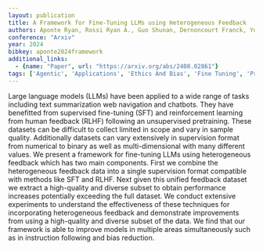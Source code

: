 ```yaml
---
layout: publication
title: A Framework for Fine-Tuning LLMs using Heterogeneous Feedback
authors: Aponte Ryan, Rossi Ryan A., Guo Shunan, Dernoncourt Franck, Yu Tong, Chen Xiang, Mitra Subrata, Lipka Nedim
conference: "Arxiv"
year: 2024
bibkey: aponte2024framework
additional_links:
  - {name: "Paper", url: "https://arxiv.org/abs/2408.02861"}
tags: ['Agentic', 'Applications', 'Ethics And Bias', 'Fine Tuning', 'Pretraining Methods', 'Reinforcement Learning', 'Tools', 'Training Techniques']
---
```

Large language models (LLMs) have been applied to a wide range of tasks including text summarization web navigation and chatbots. They have benefitted from supervised fine-tuning (SFT) and reinforcement learning from human feedback (RLHF) following an unsupervised pretraining. These datasets can be difficult to collect limited in scope and vary in sample quality. Additionally datasets can vary extensively in supervision format from numerical to binary as well as multi-dimensional with many different values. We present a framework for fine-tuning LLMs using heterogeneous feedback which has two main components. First we combine the heterogeneous feedback data into a single supervision format compatible with methods like SFT and RLHF. Next given this unified feedback dataset we extract a high-quality and diverse subset to obtain performance increases potentially exceeding the full dataset. We conduct extensive experiments to understand the effectiveness of these techniques for incorporating heterogeneous feedback and demonstrate improvements from using a high-quality and diverse subset of the data. We find that our framework is able to improve models in multiple areas simultaneously such as in instruction following and bias reduction.
